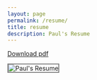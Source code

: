 ```yaml
---
layout: page
permalink: /resume/
title: resume
description: Paul's Resume
---
```


<a href="{{ site.baseurl }}/img/resume/PaulHiamResume.pdf" download="Resume_Paul_Hiam">Download  pdf</a>

<img class="col three" src="{{ site.baseurl }}/img/resume/PaulHiamResume.jpg" alt="Paul's Resume" style="border: 2px solid gray">